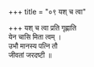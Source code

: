 +++
title = "०९ यश् च त्वा"

+++
यश् च त्वा प्रति गृह्णाति  
येन चासि मिता त्वम् ।  
उभौ मानस्य पत्नि तौ  
जीवतां जरदष्टी ॥
